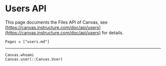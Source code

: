 # Users API

This page documents the Files API of Canvas, see
[https://canvas.instructure.com/doc/api/users](https://canvas.instructure.com/doc/api/users)
for details.

```@index
Pages = ["users.md"]
```

---

```@docs
Canvas.whoami
Canvas.user(::Canvas.User)
```
